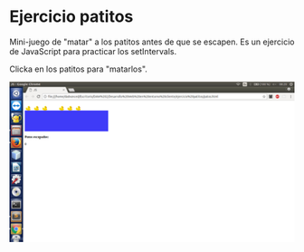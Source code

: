 # Ejercicio patitos
Mini-juego de "matar" a los patitos antes de que se escapen.
Es un ejercicio de JavaScript para practicar los setIntervals.

Clicka en los patitos para "matarlos".


![Screenshot](https://github.com/Dadvanced/ejercicio_patitos/blob/master/ejercicio%20patitos/images/duckSS.png)
